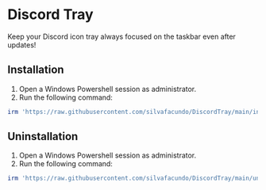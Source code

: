 # Discord Tray
Keep your Discord icon tray always focused on the taskbar even after updates!

## Installation
1. Open a Windows Powershell session as administrator.
2. Run the following command:
```powershell
irm 'https://raw.githubusercontent.com/silvafacundo/DiscordTray/main/install.ps1' | iex
```

## Uninstallation
1. Open a Windows Powershell session as administrator.
2. Run the following command:
```powershell
irm 'https://raw.githubusercontent.com/silvafacundo/DiscordTray/main/uninstall.ps1' | iex
```